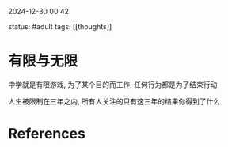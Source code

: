 2024-12-30    00:42

status: #adult 
tags: [[thoughts]]


# 有限与无限

中学就是有限游戏, 为了某个目的而工作, 任何行为都是为了结束行动

人生被限制在三年之内, 所有人关注的只有这三年的结果你得到了什么


# References
